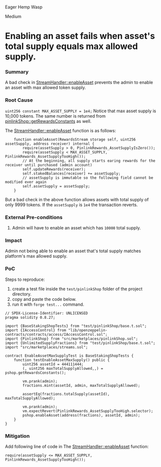 Eager Hemp Wasp

Medium

# Enabling an asset fails when asset's total supply equals max allowed supply.

### Summary

A bad check in [StreamHandler::enableAsset](https://github.com/sherlock-audit/2025-03-pinlink-rwa-tokenized-depin-marketplace/blob/34cd70b66f1dbe191bd6f946e42f58eef4a00166/marketplace-contracts/src/marketplaces/streams.sol#L66) prevents the admin to enable an asset with max allowed token supply. 

### Root Cause

`uint256 constant MAX_ASSET_SUPPLY = 1e4;`
Notice that max asset supply is 10,000 tokens. The same number is returned from [pinlinkShop::getRewardsConstants](https://github.com/sherlock-audit/2025-03-pinlink-rwa-tokenized-depin-marketplace/blob/34cd70b66f1dbe191bd6f946e42f58eef4a00166/marketplace-contracts/src/marketplaces/pinlinkShop.sol#L461) as well. 

The [StreamHandler::enableAsset](https://github.com/sherlock-audit/2025-03-pinlink-rwa-tokenized-depin-marketplace/blob/34cd70b66f1dbe191bd6f946e42f58eef4a00166/marketplace-contracts/src/marketplaces/streams.sol#L66) function is as follows:
```solidity
    function enableAsset(RewardsStream storage self, uint256 assetSupply, address receiver) internal {
        require(assetSupply > 0, PinlinkRewards_AssetSupplyIsZero());
        require(assetSupply < MAX_ASSET_SUPPLY, PinlinkRewards_AssetSupplyTooHigh());
        // At the beginning, all supply starts earing rewards for the receiver until purchased (admin account)
        self.updateRewards(receiver);
        self.stakedBalances[receiver] += assetSupply;
        // assetSupply is immutable so the following field cannot be modified ever again
        self.assetSupply = assetSupply;
    }
```
But a bad check in the above function allows assets with total supply of only 9999 tokens. If the `assetSupply` is `1e4` the transaction reverts.

### External Pre-conditions

1. Admin will have to enable an asset which has `10000` total supply. 

### Impact

Admin not being able to enable an asset that's total supply matches platform's max allowed supply. 

### PoC
Steps to reproduce:
1) create a test file inside the `test/pinlinkShop` folder of the project directory.
2) copy and paste the code below.
3) run it with `forge test...` command.
```solidity
// SPDX-License-Identifier: UNLICENSED
pragma solidity 0.8.27;

import {BaseStakingShopTests} from "test/pinlinkShop/base.t.sol";
import {IAccessControl} from "lib/openzeppelin-contracts/contracts/access/IAccessControl.sol";
import {PinlinkShop} from "src/marketplaces/pinlinkShop.sol";
import {UnlimitedSupplyFractions} from "test/pinlinkShop/base.t.sol";
import "src/marketplaces/streams.sol";

contract EnableAssetMaxSupplyTest is BaseStakingShopTests {
    function testEnableAssetMaxSupply() public {
        uint256 assetId = 444111444;
        (, uint256 maxTotalSupplyAllowed,,) = pshop.getRewardsConstants();

        vm.prank(admin);
        fractions.mint(assetId, admin, maxTotalSupplyAllowed);

        assertEq(fractions.totalSupply(assetId), maxTotalSupplyAllowed);

        vm.prank(admin);
        vm.expectRevert(PinlinkRewards_AssetSupplyTooHigh.selector);
        pshop.enableAsset(address(fractions), assetId, admin);
    }
}
```

### Mitigation

Add following line of code in The [StreamHandler::enableAsset](https://github.com/sherlock-audit/2025-03-pinlink-rwa-tokenized-depin-marketplace/blob/34cd70b66f1dbe191bd6f946e42f58eef4a00166/marketplace-contracts/src/marketplaces/streams.sol#L66) function:
```solidity
require(assetSupply <= MAX_ASSET_SUPPLY, PinlinkRewards_AssetSupplyTooHigh());
```